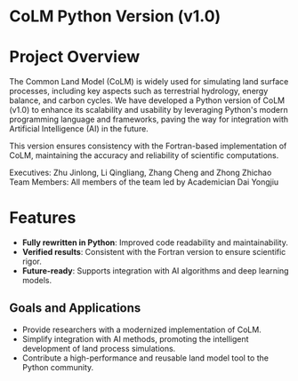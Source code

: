 # CoLM Python Version (v1.0)
# Project Overview
The Common Land Model (CoLM) is widely used for simulating land surface processes, including key aspects such as terrestrial hydrology, energy balance, and carbon cycles. We have developed a Python version of CoLM (v1.0) to enhance its scalability and usability by leveraging Python's modern programming language and frameworks, paving the way for integration with Artificial Intelligence (AI) in the future.

This version ensures consistency with the Fortran-based implementation of CoLM, maintaining the accuracy and reliability of scientific computations.

Executives: Zhu Jinlong, Li Qingliang, Zhang Cheng and Zhong Zhichao <br>
Team Members: All members of the team led by Academician Dai Yongjiu

# Features
- **Fully rewritten in Python**: Improved code readability and maintainability.
- **Verified results**: Consistent with the Fortran version to ensure scientific rigor.
- **Future-ready**: Supports integration with AI algorithms and deep learning models.
  
## Goals and Applications
- Provide researchers with a modernized implementation of CoLM.
- Simplify integration with AI methods, promoting the intelligent development of land process simulations.
- Contribute a high-performance and reusable land model tool to the Python community.
